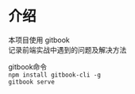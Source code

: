 # 介绍

本项目使用 gitbook  
记录前端实战中遇到的问题及解决方法 

gitbook命令  
`npm install gitbook-cli -g`  
`gitbook serve`